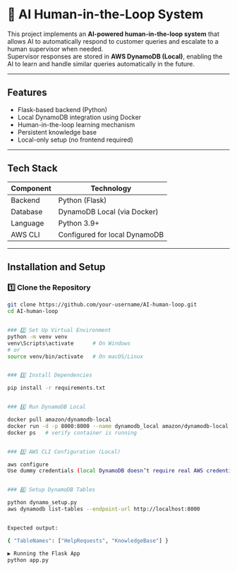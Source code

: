 # 🧠 AI Human-in-the-Loop System

This project implements an **AI-powered human-in-the-loop system** that allows AI to automatically respond to customer queries and escalate to a human supervisor when needed.  
Supervisor responses are stored in **AWS DynamoDB (Local)**, enabling the AI to learn and handle similar queries automatically in the future.

---

##  Features

- Flask-based backend (Python)
- Local DynamoDB integration using Docker
- Human-in-the-loop learning mechanism
- Persistent knowledge base
- Local-only setup (no frontend required)

---

##  Tech Stack

| Component | Technology |
|------------|-------------|
| Backend | Python (Flask) |
| Database | DynamoDB Local (via Docker) |
| Language | Python 3.9+ |
| AWS CLI | Configured for local DynamoDB |

---

##  Installation and Setup

### 1️⃣ Clone the Repository

```bash
git clone https://github.com/your-username/AI-human-loop.git
cd AI-human-loop


### 2️⃣ Set Up Virtual Environment
python -m venv venv
venv\Scripts\activate      # On Windows
# or
source venv/bin/activate   # On macOS/Linux


### 3️⃣ Install Dependencies

pip install -r requirements.txt


### 4️⃣ Run DynamoDB Local

docker pull amazon/dynamodb-local
docker run -d -p 8000:8000 --name dynamodb_local amazon/dynamodb-local
docker ps   # verify container is running


### 5️⃣ AWS CLI Configuration (Local)

aws configure
Use dummy credentials (local DynamoDB doesn’t require real AWS credentials):


### 6️⃣ Setup DynamoDB Tables

python dynamo_setup.py
aws dynamodb list-tables --endpoint-url http://localhost:8000


Expected output:

{ "TableNames": ["HelpRequests", "KnowledgeBase"] }

▶️ Running the Flask App
python app.py